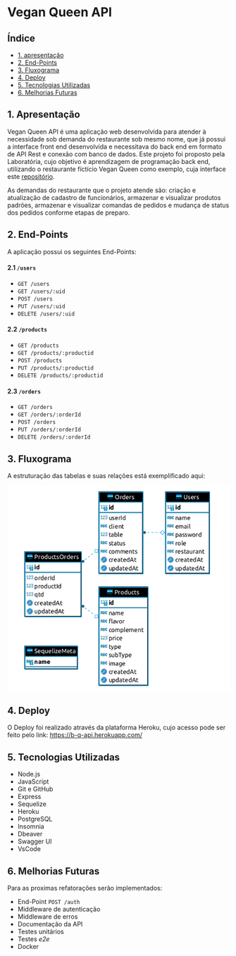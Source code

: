 # Vegan Queen API

## Índice

* [1. apresentação](#1-apresentação)
* [2. End-Points](#2-end-points)
* [3. Fluxograma](#3-fluxograma)
* [4. Deploy](#4-deploy)
* [5. Tecnologias Utilizadas](#5-tecnologias-utilizadas)
* [6. Melhorias Futuras](#6-melhorias-futuras)

## 1. Apresentação

Vegan Queen API é uma aplicação web desenvolvida para atender à necessidade sob demanda do restaurante sob mesmo nome, que já possui a interface front end desenvolvida e necessitava do back end em formato de API Rest e conexão com banco de dados. Este projeto foi proposto pela Laboratória, cujo objetivo é aprendizagem de programação back end, utilizando o restaurante fíctício Vegan Queen como exemplo, cuja interface este <a href="https://www.github.com/BiancaSherika/vegan-queen">repositório</a>.

As demandas do restaurante que o projeto atende são: criação e atualização de cadastro de funcionários, armazenar e visualizar produtos padrões, armazenar e visualizar comandas de pedidos e mudança de status dos pedidos conforme etapas de preparo.

## 2. End-Points

A aplicação possui os seguintes End-Points:

#### 2.1 `/users`

* `GET /users`
* `GET /users/:uid`
* `POST /users`
* `PUT /users/:uid`
* `DELETE /users/:uid`

#### 2.2 `/products`

* `GET /products`
* `GET /products/:productid`
* `POST /products`
* `PUT /products/:productid`
* `DELETE /products/:productid`

#### 2.3 `/orders`

* `GET /orders`
* `GET /orders/:orderId`
* `POST /orders`
* `PUT /orders/:orderId`
* `DELETE /orders/:orderId`

## 3. Fluxograma

A estruturação das tabelas e suas relações está exemplificado aqui: 

![](/server/img/fluxograma.png)

## 4. Deploy

O Deploy foi realizado através da plataforma Heroku, cujo acesso pode ser feito pelo link:
https://b-q-api.herokuapp.com/

## 5. Tecnologias Utilizadas

- Node.js
- JavaScript
- Git e GitHub
- Express
- Sequelize
- Heroku
- PostgreSQL
- Insomnia
- Dbeaver
- Swagger UI
- VsCode 
 
## 6. Melhorias Futuras

Para as proximas refatorações serão implementados:

* End-Point `POST /auth`
* Middleware de autenticação
* Middleware de erros
* Documentação da API
* Testes unitários
* Testes _e2e_
* Docker
